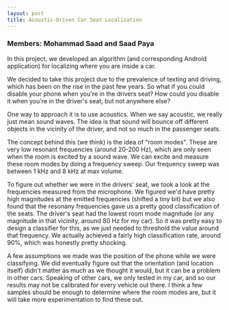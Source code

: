 ```yaml
---
layout: post
title: Acoustic-Driven Car Seat Localization
---
```

### Members: Mohammad Saad and Saad Paya

In this project, we developed an algorithm (and corresponding Android application) for localizing where you are inside a car.

We decided to take this project due to the prevalence of texting and driving, which has been on the rise in the past few years. So what if you could disable your phone when you're in the drivers seat? How could you disable it when you're in the driver's seat, but not anywhere else? 

One way to approach it is to use acoustics. When we say acoustic, we really just mean sound waves. The idea is that sound will bounce off different objects in the vicinity of the driver, and not so much in the passenger seats. 

The concept behind this (we think) is the idea of "room modes". These are very low resonant frequencies (around 20-200 Hz), which are only seen when the room is excited by a sound wave. We can excite and measure these room modes by doing a frequency sweep. Our frequency sweep was between 1 kHz and 8 kHz at max volume.

To figure out whether we were in the drivers' seat, we took a look at the frequencies measured from the microphone. We figured we'd have pretty high magnitudes at the emitted frequencies (shifted a tiny bit) but we also found that the resonany frequencies gave us a pretty good classification of the seats. The driver's seat had the lowest room mode magnitude (or any magnitude in that vicinity, around 80 Hz for my car). So it was pretty easy to design a classifier for this, as we just needed to threshold the value around that frequency. We actually achieved a fairly high classification rate, around 90%, which was honestly pretty shocking.

A few assumptions we made was the position of the phone while we were classifying. We did eventually figure out that the orientation (and location itself) didn't matter as much as we thought it would, but it can be a problem in other cars. Speaking of other cars, we only tested in my car, and so our results may not be calibrated for every vehicle out there. I think a few samples should be enough to determine where the room modes are, but it will take more experimentation to find these out.

